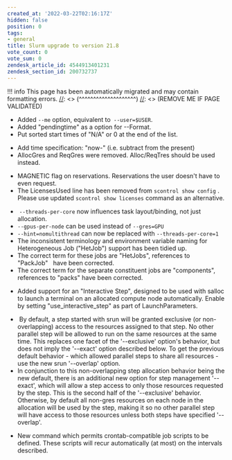 ```yaml
---
created_at: '2022-03-22T02:16:17Z'
hidden: false
position: 0
tags:
- general
title: Slurm upgrade to version 21.8
vote_count: 0
vote_sum: 0
zendesk_article_id: 4544913401231
zendesk_section_id: 200732737
---
```




[//]: <> (REMOVE ME IF PAGE VALIDATED)
[//]: <> (vvvvvvvvvvvvvvvvvvvv)
!!! info
    This page has been automatically migrated and may contain formatting errors.
[//]: <> (^^^^^^^^^^^^^^^^^^^^)
[//]: <> (REMOVE ME IF PAGE VALIDATED)

-   Added `--me` option, equivalent to` --user=$USER`.
-   Added "pendingtime" as a option for --Format.
-   Put sorted start times of "N/A" or 0 at the end of the list.

<!-- -->

-   Add time specification: "now-" (i.e. subtract from the present)
-   AllocGres and ReqGres were removed. Alloc/ReqTres should be used
    instead. 

<!-- -->

-   MAGNETIC flag on reservations. Reservations the user doesn't have to
    even request.
-   The LicensesUsed line has been removed from `scontrol show config` .
    Please use updated `scontrol show licenses` command as an
    alternative.

<!-- -->

-    `--threads-per-core` now influences task layout/binding, not just
    allocation.
-   `--gpus-per-node` can be used instead of `--gres=GPU`
-   `--hint=nomultithread` can now be replaced
    with `--threads-per-core=1`
-   The inconsistent terminology and environment variable naming for
    Heterogeneous Job ("HetJob") support has been tidied up.
-   The correct term for these jobs are "HetJobs", references to
    "PackJob"   have been corrected.
-   The correct term for the separate constituent jobs are
    "components",   references to "packs" have been corrected.

<!-- -->

-   Added support for an "Interactive Step", designed to be used with
    salloc to launch a terminal on an allocated compute node
    automatically. Enable by setting "use\_interactive\_step" as part of
    LaunchParameters.

<!-- -->

-    By default, a step started with srun will be granted exclusive (or
    non- overlapping) access to the resources assigned to that step. No
    other parallel step will be allowed to run on the same resources at
    the same time. This replaces one facet of the '--exclusive' option's
    behavior, but does not imply the '--exact' option described below.
    To get the previous default behavior - which allowed parallel steps
    to share all resources - use the new srun '--overlap' option.
-   In conjunction to this non-overlapping step allocation behavior
    being the new default, there is an additional new option for step
    management '--exact', which will allow a step access to only those
    resources requested by the step. This is the second half of the
    '--exclusive' behavior. Otherwise, by default all non-gres resources
    on each node in the allocation will be used by the step, making it
    so no other parallel step will have access to those resources unless
    both steps have specified '--overlap'.

<!-- -->

-   New command which permits crontab-compatible job scripts to be
    defined. These scripts will recur automatically (at most) on the
    intervals described.
